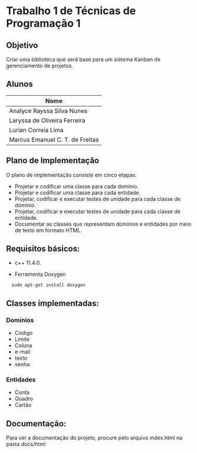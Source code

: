 # Trabalho 1 de Técnicas de Programação 1 

## Objetivo

Criar uma biblioteca que será base para um sistema Kanban de gerenciamento de projetos. 


## Alunos

| Nome                                |
| ----------------------------------- |
| Analyce Rayssa Silva Nunes          |
| Laryssa de Oliveira Ferreira        |
| Lurian Correia Lima                 |
| Marcus Emanuel C. T. de Freitas     |


## Plano de Implementação

O plano de implementação consiste em cinco etapas:

-  Projetar e codificar uma classe para cada domínio.
-  Projetar e codificar uma classe para cada entidade.
-  Projetar, codificar e executar testes de unidade para cada classe de domínio.
-  Projetar, codificar e executar testes de unidade para cada classe de entidade.
-  Documentar as classes que representam domínios e entidades por meio de texto em formato HTML.


## Requisitos básicos:

  - c++ 11.4.0.

  - Ferramenta Doxygen
  
  ```
    sudo apt-get install doxygen 
  ```

## Classes implementadas: 
  
  ### Domínios

  - Código
  - Limite
  - Coluna
  - e-mail
  - texto
  - senha
  
  ### Entidades

  - Conta
  - Quadro
  - Cartão

## Documentação: 

Para ver a documentação do projeto, procure pelo arquivo index.html na pasta docs/html
